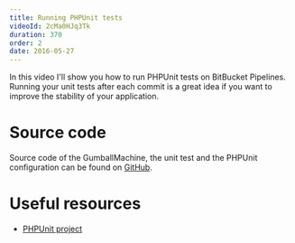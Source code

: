 ```yaml
---
title: Running PHPUnit tests
videoId: 2cMa0HJq3Tk
duration: 370
order: 2
date: 2016-05-27
---
```


In this video I'll show you how to run PHPUnit tests on BitBucket Pipelines. Running your unit tests after each commit is a great idea if you want to improve the stability of your application.

# Source code
Source code of the GumballMachine, the unit test and the PHPUnit configuration can be found on <a href="https://github.com/SavjeeTutorials/first-look-bitbucket-pipelines/tree/master/02-running-phpunit-tests" target="_blank">GitHub</a>.

# Useful resources
* <a href="https://phpunit.de/" target="_blank">PHPUnit project</a>